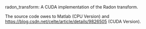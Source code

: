 radon_transform: A CUDA implementation of the Radon transform.

The source code owes to Matlab (CPU Version) and https://blog.csdn.net/celte/article/details/9826505 (CUDA Version).
